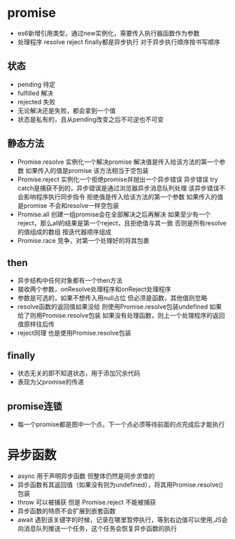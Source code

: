 # promise
- es6新增引用类型，通过new实例化，需要传入执行器函数作为参数
- 处理程序 resolve reject finally都是异步执行
    对于异步执行顺序按书写顺序
## 状态
- pending 待定
- fulfilled 解决
- rejected  失败
- 无论解决还是失败，都会拿到一个值
- 状态是私有的，且从pending改变之后不可逆也不可变
## 静态方法
- Promise.resolve
    实例化一个解决promise
    解决值是传入给该方法的第一个参数
    如果传入的值是promise 该方法相当于空包装
- Promise.reject
    实例化一个拒绝promise并抛出一个异步错误
    异步错误 try catch是捕获不到的，异步错误是通过浏览器异步消息队列处理
    该异步错误不会影响程序执行同步指令
    拒绝值是传入给该方法的第一个参数
    如果传入的值是promise 不会和resolve一样空包装
- Promise.all
    创建一组promise会在全部解决之后再解决
    如果至少有一个reject，那么all的结果是第一个reject，且拒绝值与其一致
    否则是所有resolve的值组成的数组 按迭代器顺序组成
- Promise.race
    竞争，对第一个处理好的将其包裹

## then
- 异步结构中任何对象都有一个then方法
- 接收两个参数，onResolve处理程序和onReject处理程序
- 参数是可选的，如果不想传入用null占位 但必须是函数，其他值则忽略
- resolve函数的返回值如果没给 则使用Promise.resolve包装undefined
    如果给了则用Promise.resolve包装
    如果没有处理函数，则上一个处理程序的返回值原样往后传
- reject同理 也是使用Promise.resolve包装
## finally
- 状态无关的即不知道状态，用于添加冗余代码
- 表现为父promise的传递
## promise连锁
- 每一个promise都是图中一个点，下一个点必须等待前面的点完成后才能执行

# 异步函数
- async 用于声明异步函数 但整体仍然是同步求值的
- 异步函数有其返回值（如果没有则为undefined），将其用Promise.resolve() 包装
- throw 可以被捕获 但是 Promise.reject 不能被捕获
- 异步函数的特质不会扩展到嵌套函数
- await
    遇到该关键字的时候，记录在哪里暂停执行，等到右边值可以使用,JS会向消息队列推送一个任务，这个任务会恢复异步函数的执行